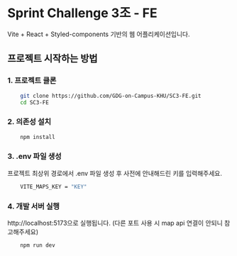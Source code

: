# Sprint Challenge 3조 - FE

Vite + React + Styled-components 기반의 웹 어플리케이션입니다.

## 프로젝트 시작하는 방법

### 1. 프로젝트 클론
```bash
    git clone https://github.com/GDG-on-Campus-KHU/SC3-FE.git
    cd SC3-FE
```
### 2. 의존성 설치
```bash
    npm install
```
### 3. .env 파일 생성
프로젝트 최상위 경로에서 .env 파일 생성 후 사전에 안내해드린 키를 입력해주세요.
```bash
    VITE_MAPS_KEY = "KEY"
```

### 4. 개발 서버 실행
http://localhost:5173으로 실행됩니다. (다른 포트 사용 시 map api 연결이 안되니 참고해주세요)
```bash
    npm run dev
```
